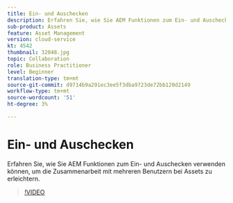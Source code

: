 ```yaml
---
title: Ein- und Auschecken
description: Erfahren Sie, wie Sie AEM Funktionen zum Ein- und Auschecken verwenden können, um die Zusammenarbeit mit mehreren Benutzern bei Assets zu erleichtern.
sub-product: Assets
feature: Asset Management
version: cloud-service
kt: 4542
thumbnail: 32048.jpg
topic: Collaboration
role: Business Practitioner
level: Beginner
translation-type: tm+mt
source-git-commit: d9714b9a291ec3ee5f3dba9723de72bb120d2149
workflow-type: tm+mt
source-wordcount: '51'
ht-degree: 3%

---
```



# Ein- und Auschecken

Erfahren Sie, wie Sie AEM Funktionen zum Ein- und Auschecken verwenden können, um die Zusammenarbeit mit mehreren Benutzern bei Assets zu erleichtern.

>[!VIDEO](https://video.tv.adobe.com/v/32048/?quality=12&learn=on&hidetitle=true)


